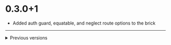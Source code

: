 # 0.3.0+1

- Added auth guard, equatable, and neglect route options to the brick

---

<details>
<summary>Previous versions</summary>

# 0.2.0+1

- Fixes to the brick

# 0.1.0+2

- Updated repository link
# 0.1.0+1

- Initial version of go_router_brick

</details>